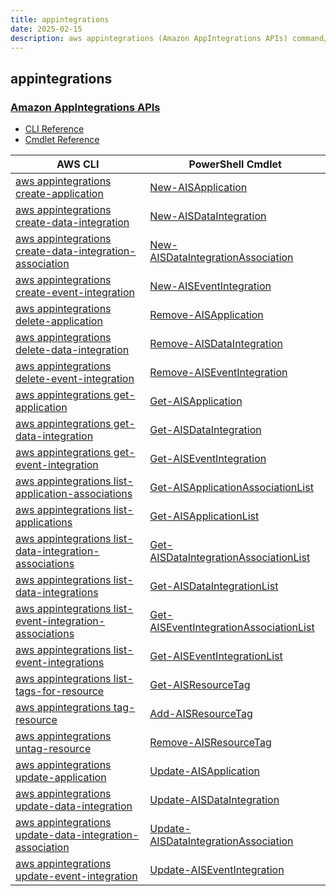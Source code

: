 ```yaml
---
title: appintegrations
date: 2025-02-15
description: aws appintegrations (Amazon AppIntegrations APIs) command/cmdlet list.
---
```


## appintegrations

### [Amazon AppIntegrations APIs](https://docs.aws.amazon.com/appintegrations/latest/APIReference/Welcome.html)

* [CLI Reference](https://awscli.amazonaws.com/v2/documentation/api/latest/reference/appintegrations/index.html)
* [Cmdlet Reference](https://docs.aws.amazon.com/powershell/latest/reference/items/AppIntegrationsService_cmdlets.html)

|AWS CLI|PowerShell Cmdlet|
|----|----|
|[aws appintegrations create-application](https://awscli.amazonaws.com/v2/documentation/api/latest/reference/appintegrations/create-application.html)|[New-AISApplication](https://docs.aws.amazon.com/powershell/latest/reference/items/New-AISApplication.html)|
|[aws appintegrations create-data-integration](https://awscli.amazonaws.com/v2/documentation/api/latest/reference/appintegrations/create-data-integration.html)|[New-AISDataIntegration](https://docs.aws.amazon.com/powershell/latest/reference/items/New-AISDataIntegration.html)|
|[aws appintegrations create-data-integration-association](https://awscli.amazonaws.com/v2/documentation/api/latest/reference/appintegrations/create-data-integration-association.html)|[New-AISDataIntegrationAssociation](https://docs.aws.amazon.com/powershell/latest/reference/items/New-AISDataIntegrationAssociation.html)|
|[aws appintegrations create-event-integration](https://awscli.amazonaws.com/v2/documentation/api/latest/reference/appintegrations/create-event-integration.html)|[New-AISEventIntegration](https://docs.aws.amazon.com/powershell/latest/reference/items/New-AISEventIntegration.html)|
|[aws appintegrations delete-application](https://awscli.amazonaws.com/v2/documentation/api/latest/reference/appintegrations/delete-application.html)|[Remove-AISApplication](https://docs.aws.amazon.com/powershell/latest/reference/items/Remove-AISApplication.html)|
|[aws appintegrations delete-data-integration](https://awscli.amazonaws.com/v2/documentation/api/latest/reference/appintegrations/delete-data-integration.html)|[Remove-AISDataIntegration](https://docs.aws.amazon.com/powershell/latest/reference/items/Remove-AISDataIntegration.html)|
|[aws appintegrations delete-event-integration](https://awscli.amazonaws.com/v2/documentation/api/latest/reference/appintegrations/delete-event-integration.html)|[Remove-AISEventIntegration](https://docs.aws.amazon.com/powershell/latest/reference/items/Remove-AISEventIntegration.html)|
|[aws appintegrations get-application](https://awscli.amazonaws.com/v2/documentation/api/latest/reference/appintegrations/get-application.html)|[Get-AISApplication](https://docs.aws.amazon.com/powershell/latest/reference/items/Get-AISApplication.html)|
|[aws appintegrations get-data-integration](https://awscli.amazonaws.com/v2/documentation/api/latest/reference/appintegrations/get-data-integration.html)|[Get-AISDataIntegration](https://docs.aws.amazon.com/powershell/latest/reference/items/Get-AISDataIntegration.html)|
|[aws appintegrations get-event-integration](https://awscli.amazonaws.com/v2/documentation/api/latest/reference/appintegrations/get-event-integration.html)|[Get-AISEventIntegration](https://docs.aws.amazon.com/powershell/latest/reference/items/Get-AISEventIntegration.html)|
|[aws appintegrations list-application-associations](https://awscli.amazonaws.com/v2/documentation/api/latest/reference/appintegrations/list-application-associations.html)|[Get-AISApplicationAssociationList](https://docs.aws.amazon.com/powershell/latest/reference/items/Get-AISApplicationAssociationList.html)|
|[aws appintegrations list-applications](https://awscli.amazonaws.com/v2/documentation/api/latest/reference/appintegrations/list-applications.html)|[Get-AISApplicationList](https://docs.aws.amazon.com/powershell/latest/reference/items/Get-AISApplicationList.html)|
|[aws appintegrations list-data-integration-associations](https://awscli.amazonaws.com/v2/documentation/api/latest/reference/appintegrations/list-data-integration-associations.html)|[Get-AISDataIntegrationAssociationList](https://docs.aws.amazon.com/powershell/latest/reference/items/Get-AISDataIntegrationAssociationList.html)|
|[aws appintegrations list-data-integrations](https://awscli.amazonaws.com/v2/documentation/api/latest/reference/appintegrations/list-data-integrations.html)|[Get-AISDataIntegrationList](https://docs.aws.amazon.com/powershell/latest/reference/items/Get-AISDataIntegrationList.html)|
|[aws appintegrations list-event-integration-associations](https://awscli.amazonaws.com/v2/documentation/api/latest/reference/appintegrations/list-event-integration-associations.html)|[Get-AISEventIntegrationAssociationList](https://docs.aws.amazon.com/powershell/latest/reference/items/Get-AISEventIntegrationAssociationList.html)|
|[aws appintegrations list-event-integrations](https://awscli.amazonaws.com/v2/documentation/api/latest/reference/appintegrations/list-event-integrations.html)|[Get-AISEventIntegrationList](https://docs.aws.amazon.com/powershell/latest/reference/items/Get-AISEventIntegrationList.html)|
|[aws appintegrations list-tags-for-resource](https://awscli.amazonaws.com/v2/documentation/api/latest/reference/appintegrations/list-tags-for-resource.html)|[Get-AISResourceTag](https://docs.aws.amazon.com/powershell/latest/reference/items/Get-AISResourceTag.html)|
|[aws appintegrations tag-resource](https://awscli.amazonaws.com/v2/documentation/api/latest/reference/appintegrations/tag-resource.html)|[Add-AISResourceTag](https://docs.aws.amazon.com/powershell/latest/reference/items/Add-AISResourceTag.html)|
|[aws appintegrations untag-resource](https://awscli.amazonaws.com/v2/documentation/api/latest/reference/appintegrations/untag-resource.html)|[Remove-AISResourceTag](https://docs.aws.amazon.com/powershell/latest/reference/items/Remove-AISResourceTag.html)|
|[aws appintegrations update-application](https://awscli.amazonaws.com/v2/documentation/api/latest/reference/appintegrations/update-application.html)|[Update-AISApplication](https://docs.aws.amazon.com/powershell/latest/reference/items/Update-AISApplication.html)|
|[aws appintegrations update-data-integration](https://awscli.amazonaws.com/v2/documentation/api/latest/reference/appintegrations/update-data-integration.html)|[Update-AISDataIntegration](https://docs.aws.amazon.com/powershell/latest/reference/items/Update-AISDataIntegration.html)|
|[aws appintegrations update-data-integration-association](https://awscli.amazonaws.com/v2/documentation/api/latest/reference/appintegrations/update-data-integration-association.html)|[Update-AISDataIntegrationAssociation](https://docs.aws.amazon.com/powershell/latest/reference/items/Update-AISDataIntegrationAssociation.html)|
|[aws appintegrations update-event-integration](https://awscli.amazonaws.com/v2/documentation/api/latest/reference/appintegrations/update-event-integration.html)|[Update-AISEventIntegration](https://docs.aws.amazon.com/powershell/latest/reference/items/Update-AISEventIntegration.html)|

